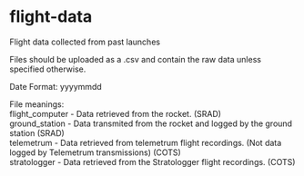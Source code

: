 # flight-data
Flight data collected from past launches

Files should be uploaded as a .csv and contain the raw data unless specified otherwise.

Date Format: yyyymmdd

File meanings: <br />
flight_computer - Data retrieved from the rocket. (SRAD) <br />
ground_station - Data transmited from the rocket and logged by the ground station (SRAD) <br />
telemetrum - Data retrieved from telemetrum flight recordings. (Not data logged by Telemetrum transmissions) (COTS) <br />
stratologger - Data retrieved from the Stratologger flight recordings. (COTS) <br />